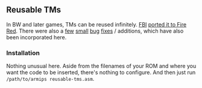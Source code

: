 ## Reusable TMs

In BW and later games, TMs can be reused infinitely. [FBI](https://www.pokecommunity.com/member.php?u=365518) [ported it to Fire Red](https://www.pokecommunity.com/showpost.php?p=8512782&postcount=29). There were also a [few](https://www.pokecommunity.com/showpost.php?p=8624628&postcount=43) [small](https://www.pokecommunity.com/showpost.php?p=8639284&postcount=474) [bug](https://www.pokecommunity.com/showpost.php?p=8513919&postcount=490) [fixes](https://www.pokecommunity.com/showpost.php?p=8933435&postcount=730) / additions, which have also been incorporated here.

### Installation

Nothing unusual here. Aside from the filenames of your ROM and where you want the code to be inserted, there's nothing to configure. And then just run `/path/to/armips reusable-tms.asm`.